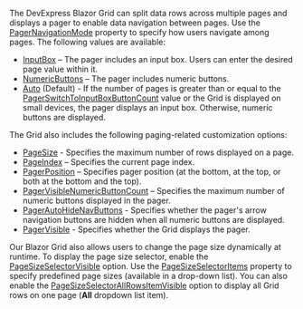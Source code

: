 The DevExpress Blazor Grid can split data rows across multiple pages and displays a pager to enable data navigation between pages. Use the [PagerNavigationMode](https://docs.devexpress.com/Blazor/DevExpress.Blazor.DxGrid.PagerNavigationMode) property to specify how users navigate among pages. The following values are available:

* [InputBox](https://docs.devexpress.com/Blazor/DevExpress.Blazor.PagerNavigationMode) – The pager includes an input box. Users can enter the desired page value within it.
* [NumericButtons](https://docs.devexpress.com/Blazor/DevExpress.Blazor.PagerNavigationMode) – The pager includes numeric buttons.
* [Auto](https://docs.devexpress.com/Blazor/DevExpress.Blazor.PagerNavigationMode) (Default) - If the number of pages is greater than or equal to the [PagerSwitchToInputBoxButtonCount](https://docs.devexpress.com/Blazor/DevExpress.Blazor.DxGrid.PagerSwitchToInputBoxButtonCount) value or the Grid is displayed on small devices, the pager displays an input box. Otherwise, numeric buttons are displayed.

The Grid also includes the following paging-related customization options:
* [PageSize](https://docs.devexpress.com/Blazor/DevExpress.Blazor.DxGrid.PageSize) - Specifies the maximum number of rows displayed on a page.
* [PageIndex](https://docs.devexpress.com/Blazor/DevExpress.Blazor.DxGrid.PageIndex) – Specifies the current page index.
* [PagerPosition](https://docs.devexpress.com/Blazor/DevExpress.Blazor.DxGrid.PagerPosition) – Specifies pager position (at the bottom, at the top, or both at the bottom and the top).
* [PagerVisibleNumericButtonCount](https://docs.devexpress.com/Blazor/DevExpress.Blazor.DxGrid.PagerVisibleNumericButtonCount) – Specifies the maximum number of numeric buttons displayed in the pager.
* [PagerAutoHideNavButtons](https://docs.devexpress.com/Blazor/DevExpress.Blazor.DxGrid.PagerAutoHideNavButtons) - Specifies whether the pager's arrow navigation buttons are hidden when all numeric buttons are displayed.
* [PagerVisible](https://docs.devexpress.com/Blazor/DevExpress.Blazor.DxGrid.PagerVisible) - Specifies whether the Grid displays the pager.

Our Blazor Grid also allows users to change the page size dynamically at runtime. To display the page size selector, enable the [PageSizeSelectorVisible](https://docs.devexpress.com/Blazor/DevExpress.Blazor.DxGrid.PageSizeSelectorVisible) option. Use the [PageSizeSelectorItems](https://docs.devexpress.com/Blazor/DevExpress.Blazor.DxGrid.PageSizeSelectorItems) property to specify predefined page sizes (available in a drop-down list). You can also enable the [PageSizeSelectorAllRowsItemVisible](https://docs.devexpress.com/Blazor/DevExpress.Blazor.DxGrid.PageSizeSelectorAllRowsItemVisible) option to display all Grid rows on one page (**All** dropdown list item).
